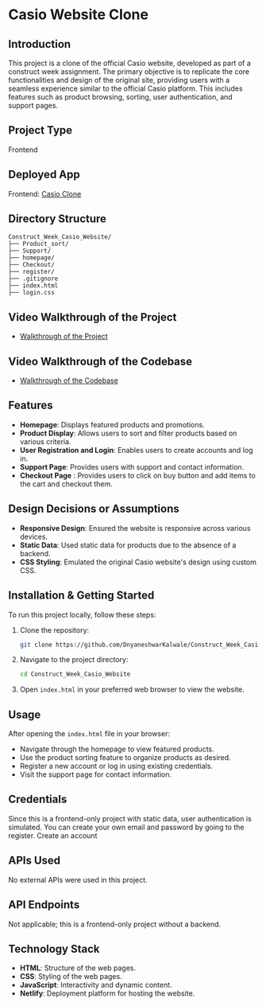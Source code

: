 # Casio Website Clone

## Introduction

This project is a clone of the official Casio website, developed as part of a construct week assignment. The primary objective is to replicate the core functionalities and design of the original site, providing users with a seamless experience similar to the official Casio platform. This includes features such as product browsing, sorting, user authentication, and support pages.

## Project Type

Frontend

## Deployed App

Frontend: [Casio Clone](https://beamish-swan-e2cb71.netlify.app/)

## Directory Structure

```
Construct_Week_Casio_Website/
├── Product_sort/
├── Support/
├── homepage/
├── Checkout/
├── register/
├── .gitignore
├── index.html
├── login.css
```

## Video Walkthrough of the Project

- [Walkthrough of the Project](https://drive.google.com/file/d/1yiAYv3t1dpUbJtCrBX7gbgv-tkxHlJqc/view?usp=sharing)

## Video Walkthrough of the Codebase

- [Walkthrough of the Codebase](https://drive.google.com/file/d/141bTs6u93XtpbvAbRHIEsc2k5VgLMXYt/view?usp=sharing)

## Features

- **Homepage**: Displays featured products and promotions.
- **Product Display**: Allows users to sort and filter products based on various criteria.
- **User Registration and Login**: Enables users to create accounts and log in.
- **Support Page**: Provides users with support and contact information.
- **Checkout Page** : Provides users to click on buy button and add items to the cart and checkout them.

## Design Decisions or Assumptions

- **Responsive Design**: Ensured the website is responsive across various devices.
- **Static Data**: Used static data for products due to the absence of a backend.
- **CSS Styling**: Emulated the original Casio website's design using custom CSS.

## Installation & Getting Started

To run this project locally, follow these steps:

1. Clone the repository:
   ```bash
   git clone https://github.com/DnyaneshwarKalwale/Construct_Week_Casio_Website.git
   ```
2. Navigate to the project directory:
   ```bash
   cd Construct_Week_Casio_Website
   ```
3. Open `index.html` in your preferred web browser to view the website.

## Usage

After opening the `index.html` file in your browser:

- Navigate through the homepage to view featured products.
- Use the product sorting feature to organize products as desired.
- Register a new account or log in using existing credentials.
- Visit the support page for contact information.

## Credentials

Since this is a frontend-only project with static data, user authentication is simulated. You can create your own email and password by going to the register. Create an account

## APIs Used

No external APIs were used in this project.

## API Endpoints

Not applicable; this is a frontend-only project without a backend.

## Technology Stack

- **HTML**: Structure of the web pages.
- **CSS**: Styling of the web pages.
- **JavaScript**: Interactivity and dynamic content.
- **Netlify**: Deployment platform for hosting the website.
